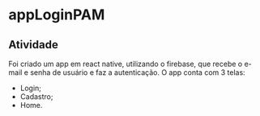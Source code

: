 # appLoginPAM

## Atividade

Foi criado um app em react native, utilizando o firebase, que recebe o e-mail e senha de usuário e faz a autenticação. 
O app conta com 3 telas:

- Login;
- Cadastro;
- Home.
